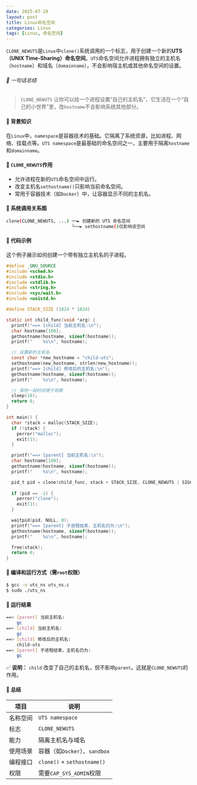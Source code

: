 ```yaml
---
date: 2025-07-29
layout: post
title: Linux命名空间
categories: Linux
tags: [Linux, 命名空间] 
---
```


`CLONE_NEWUTS`是`Linux`中`clone()`系统调用的一个标志，用于创建一个新的**UTS（UNIX Time-Sharing）命名空间**。`UTS`命名空间允许进程拥有独立的主机名（`hostname`）和域名（`domainname`），不会影响宿主机或其他命名空间的设置。

###### 🧠 一句话总结

>   `CLONE_NEWUTS` 让你可以给一个进程设置“自己的主机名”，它生活在一个“自己的小世界”里，改`hostname`不会影响系统其他部分。

#### 🔸 背景知识

在`Linux`中，`namespace`是容器技术的基础。它隔离了系统资源，比如进程、网络、挂载点等。`UTS namespace`是最基础的命名空间之一，主要用于隔离`hostname`和`domainname`。

#### 🔸 `CLONE_NEWUTS`作用

-   允许进程在新的`UTS`命名空间中运行。
-   改变主机名`sethostname()`只影响当前命名空间。
-   常用于容器技术（如`Docker`）中，让容器显示不同的主机名。

#### 🔸 系统调用关系图

```bash
clone(CLONE_NEWUTS, ...) ──► 创建新的 UTS 命名空间
                         └──► sethostname()仅影响该空间
```

#### 🔸 代码示例

这个例子展示如何创建一个带有独立主机名的子进程。

```c
#define _GNU_SOURCE
#include <sched.h>
#include <stdio.h>
#include <stdlib.h>
#include <string.h>
#include <sys/wait.h>
#include <unistd.h>

#define STACK_SIZE (1024 * 1024)

static int child_func(void *arg) {
  printf("==> [child] 当前主机名:\n");
  char hostname[100];
  gethostname(hostname, sizeof(hostname));
  printf("    %s\n", hostname);

  // 设置新的主机名
  const char *new_hostname = "child-uts";
  sethostname(new_hostname, strlen(new_hostname));
  printf("==> [child] 修改后的主机名:\n");
  gethostname(hostname, sizeof(hostname));
  printf("    %s\n", hostname);

  // 保持一段时间便于观察
  sleep(10);
  return 0;
}

int main() {
  char *stack = malloc(STACK_SIZE);
  if (!stack) {
    perror("malloc");
    exit(1);
  }

  printf("==> [parent] 当前主机名:\n");
  char hostname[100];
  gethostname(hostname, sizeof(hostname));
  printf("    %s\n", hostname);

  pid_t pid = clone(child_func, stack + STACK_SIZE, CLONE_NEWUTS | SIGCHLD, NULL);
  
  if (pid == -1) {
    perror("clone");
    exit(1);
  }

  waitpid(pid, NULL, 0);
  printf("==> [parent] 子进程结束，主机名仍为:\n");
  gethostname(hostname, sizeof(hostname));
  printf("    %s\n", hostname);

  free(stack);
  return 0;
}
```

#### 🔸 编译和运行方式（需`root`权限）

```bash
$ gcc -o uts_ns uts_ns.c
$ sudo ./uts_ns
```

#### 🔸 运行结果

```bash
==> [parent] 当前主机名:
    gc
==> [child] 当前主机名:
    gc
==> [child] 修改后的主机名:
    child-uts
==> [parent] 子进程结束，主机名仍为:
    gc
```

✅ **说明：** `child` 改变了自己的主机名，但不影响`parent`。这就是`CLONE_NEWUTS`的作用。

#### 📌 总结

| 项目     | 说明                          |
| -------- | ----------------------------- |
| 名称空间 | `UTS namespace`               |
| 标志     | `CLONE_NEWUTS`                |
| 能力     | 隔离主机名与域名              |
| 使用场景 | 容器（如`Docker`）、`sandbox` |
| 编程接口 | `clone()` + `sethostname()`   |
| 权限     | 需要`CAP_SYS_ADMIN`权限       |